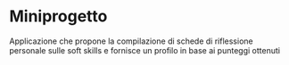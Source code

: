 # Miniprogetto
Applicazione che propone la compilazione di schede di riflessione personale sulle soft skills e fornisce un profilo in base ai punteggi ottenuti
